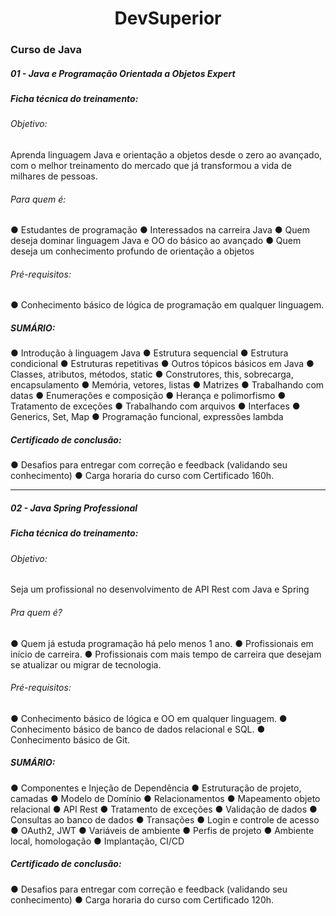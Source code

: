 <div align="center">
    <h1>DevSuperior</div>
    
</div>

### Curso de Java

##### 01 - Java e Programação Orientada a Objetos Expert

##### Ficha técnica do treinamento:

###### Objetivo:

Aprenda linguagem Java e orientação a objetos desde o zero ao avançado, com o melhor treinamento do mercado que já transformou a vida de milhares de pessoas.

###### Para quem é:

● Estudantes de programação
● Interessados na carreira Java
● Quem deseja dominar linguagem Java e OO do básico ao avançado
● Quem deseja um conhecimento profundo de orientação a objetos

###### Pré-requisitos:

● Conhecimento básico de lógica de programação em qualquer linguagem.

##### SUMÁRIO:

● Introdução à linguagem Java
● Estrutura sequencial
● Estrutura condicional
● Estruturas repetitivas
● Outros tópicos básicos em Java
● Classes, atributos, métodos, static
● Construtores, this, sobrecarga, encapsulamento
● Memória, vetores, listas
● Matrizes
● Trabalhando com datas
● Enumerações e composição
● Herança e polimorfismo
● Tratamento de exceções
● Trabalhando com arquivos
● Interfaces
● Generics, Set, Map
● Programação funcional, expressões lambda

##### Certificado de conclusão:

● Desafios para entregar com correção e feedback (validando seu conhecimento)
● Carga horaria do curso com Certificado 160h.

---

##### 02 - Java Spring Professional

##### Ficha técnica do treinamento:

###### Objetivo:

Seja um profissional no desenvolvimento de API Rest com Java e Spring

###### Pra quem é?

● Quem já estuda programação há pelo menos 1 ano.
● Profissionais em início de carreira.
● Profissionais com mais tempo de carreira que desejam se atualizar ou migrar de tecnologia.

###### Pré-requisitos:

● Conhecimento básico de lógica e OO em qualquer linguagem.
● Conhecimento básico de banco de dados relacional e SQL.
● Conhecimento básico de Git.

##### SUMÁRIO:

● Componentes e Injeção de Dependência
● Estruturação de projeto, camadas
● Modelo de Domínio
● Relacionamentos
● Mapeamento objeto relacional
● API Rest
● Tratamento de exceções
● Validação de dados
● Consultas ao banco de dados
● Transações
● Login e controle de acesso
● OAuth2, JWT
● Variáveis de ambiente
● Perfis de projeto
● Ambiente local, homologação
● Implantação, CI/CD

##### Certificado de conclusão:

● Desafios para entregar com correção e feedback (validando seu conhecimento)
● Carga horaria do curso com Certificado 120h.
